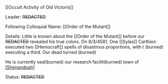 [[Occult Activity of Old Victoris]]

Leader: ~~REDACTED~~

Following Colloquial Name:
[[Order of the Mutant]]

Details:
Little is known about the [[Order of the Mutant]] before our ~~REDACTED~~ revealed his true colors. On 8/3/4581, One [[Sylas]] Carthion executed two [[Hemocraft]] spells of disastrous proportions, with t (burned) executing a third. Our dead turned (burned)

He is currently seal(burned)
our research facilit(burned)
town of [[Shenandoah]](burned)

Status:
~~REDACTED~~
